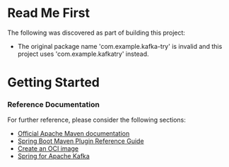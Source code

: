 # Read Me First
The following was discovered as part of building this project:

* The original package name 'com.example.kafka-try' is invalid and this project uses 'com.example.kafkatry' instead.

# Getting Started

### Reference Documentation
For further reference, please consider the following sections:

* [Official Apache Maven documentation](https://maven.apache.org/guides/index.html)
* [Spring Boot Maven Plugin Reference Guide](https://docs.spring.io/spring-boot/docs/3.1.1/maven-plugin/reference/html/)
* [Create an OCI image](https://docs.spring.io/spring-boot/docs/3.1.1/maven-plugin/reference/html/#build-image)
* [Spring for Apache Kafka](https://docs.spring.io/spring-boot/docs/3.1.1/reference/htmlsingle/#messaging.kafka)

